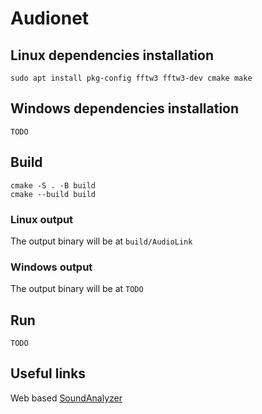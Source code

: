 # Audionet

## Linux dependencies installation
    sudo apt install pkg-config fftw3 fftw3-dev cmake make

## Windows dependencies installation
    TODO

## Build
    cmake -S . -B build
    cmake --build build

### Linux output
The output binary will be at `build/AudioLink`

### Windows output
The output binary will be at `TODO`

## Run
    TODO

## Useful links
Web based [SoundAnalyzer](https://www.compadre.org/osp/pwa/soundanalyzer/)